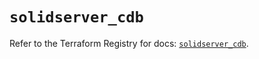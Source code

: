 # `solidserver_cdb`

Refer to the Terraform Registry for docs: [`solidserver_cdb`](https://registry.terraform.io/providers/efficientip-labs/solidserver/1.1.25/docs/resources/cdb).

